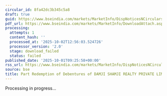```yaml
---
circular_id: 8fa42dc3b345c5a8
draft: true
guid: https://www.bseindia.com/markets/MarketInfo/DispNoticesNCirculars.aspx?Noticeid={EB3E4337-DE92-4E84-AF7C-D92A90C6BAE6}&noticeno=20251001-19&dt=10/01/2025&icount=19&totcount=83&flag=0
pdf_url: https://www.bseindia.com/markets/MarketInfo/DownloadAttach.aspx?id=20251001-19&attachedId=
processing:
  attempts: 1
  content_hash: ''
  processed_at: '2025-10-02T12:56:03.524726'
  processor_version: '2.0'
  stage: download_failed
  status: failed
published_date: '2025-10-01T09:25:58+00:00'
rss_url: https://www.bseindia.com/markets/MarketInfo/DispNoticesNCirculars.aspx?Noticeid={EB3E4337-DE92-4E84-AF7C-D92A90C6BAE6}&noticeno=20251001-19&dt=10/01/2025&icount=19&totcount=83&flag=0
source: bse
title: Part Redemption of Debentures of DAMJI SHAMJI REALTY PRIVATE LIMITED
---
```


Processing in progress...